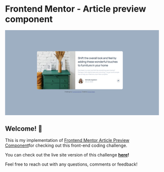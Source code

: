 # Frontend Mentor - Article preview component

![Design preview for the Article preview component coding challenge](./design/emeke-article.png)

## Welcome! 👋

This is my implementation of [Frontend Mentor Article Preview Component](https://www.frontendmentor.io/challenges/article-preview-component-dYBN_pYFT)for checking out this front-end coding challenge.

You can check out the live site version of this challenge **[here](https://article-preview-component-master-84varj3dv.vercel.app)!**

Feel free to reach out with any questions, comments or feedback!

